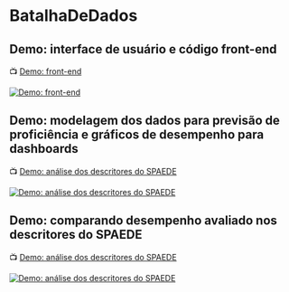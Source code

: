 # BatalhaDeDados

## Demo: interface de usuário e código front-end

:tv: [Demo: front-end](https://youtu.be/EQ2qZm6TrNA)

[![Demo: front-end](http://img.youtube.com/vi/EQ2qZm6TrNA/0.jpg)](https://youtu.be/EQ2qZm6TrNA "Demo: front-end")



## Demo: modelagem dos dados para previsão de proficiência e gráficos de desempenho para dashboards

:tv: [Demo: análise dos descritores do SPAEDE](https://youtu.be/NugsZIxKQ20)

[![Demo: análise dos descritores do SPAEDE](http://img.youtube.com/vi/NugsZIxKQ20/0.jpg)](https://youtu.be/NugsZIxKQ20 "Demo: análise dos descritores do SPAEDE")


## Demo: comparando desempenho avaliado nos descritores do SPAEDE

:tv: [Demo: análise dos descritores do SPAEDE](https://youtu.be/fW2e8S7Xx8E)

[![Demo: análise dos descritores do SPAEDE](http://img.youtube.com/vi/fW2e8S7Xx8E/0.jpg)](https://youtu.be/fW2e8S7Xx8E "Demo: análise dos descritores do SPAEDE")
